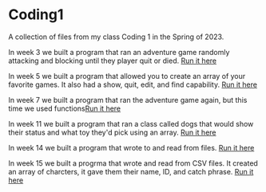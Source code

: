 # Coding1
A collection of files from my class Coding 1 in the Spring of 2023.

In week 3 we built a program that ran an adventure game randomly attacking and blocking until they player quit or died. [Run it here](https://replit.com/@SamHein23/Coding1-w3assignment)

In week 5 we built a program that allowed you to create an array of your favorite games. It also had a show, quit, edit, and find capability. [Run it here](https://replit.com/@SamHein23/Coding1-Assignment2)

In week 7 we built a program that ran the adventure game again, but this time we used functions[Run it here](https://replit.com/@SamHein23/Coding1-W7Assignment)

In week 11 we built a program that ran a class called dogs that would show their status and what toy they'd pick using an array. [Run it here](https://replit.com/@SamHein23/Coding-W11-Assignment)

In week 14 we built a program that wrote to and read from files. [Run it here](https://replit.com/@SamHein23/Coding1-W14-Assignment)

In week 15 we built a progrma that wrote and read from CSV files. It created an array of charcters, it gave them their name, ID, and catch phrase. [Run it here](https://replit.com/@SamHein23/Coding1-W15-Part2)
